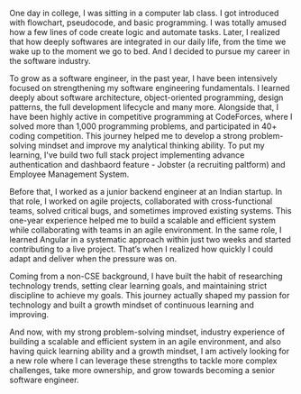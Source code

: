 One day in college, I was sitting in a computer lab class. I got introduced with flowchart, pseudocode, and basic programming. I was totally amused how a few lines of code create logic and automate tasks. Later, I realized that how deeply softwares are integrated in our daily life, from the time we wake up to the moment we go to bed. And I decided to pursue my career in the software industry. 

To grow as a software engineer, in the past year, I have been intensively focused on strengthening my software engineering fundamentals. I learned deeply about software architecture, object-oriented programming, design patterns, the full development lifecycle and many more. Alongside that, I have been highly active in competitive programming at CodeForces, where I solved more than 1,000 programming problems, and participated in 40+ coding competition. This journey helped me to develop a strong problem-solving mindset and improve my analytical thinking ability. To put my learning, I've build two full stack project implementing advance authentication and dashbaord feature - Jobster (a recruiting paltform) and Employee Management System.

Before that, I worked as a junior backend engineer at an Indian startup. In that role, I worked on agile projects, collaborated with cross-functional teams, solved critical bugs, and sometimes improved existing systems. This one-year experience helped me to build a scalable and efficient system while collaborating with teams in an agile environment. 
In the same role, I learned Angular in a systematic approach within just two weeks and started contributing to a live project. That’s when I realized how quickly I could adapt and deliver when the pressure was on.

Coming from a non-CSE background, I have built the habit of researching technology trends, setting clear learning goals, and maintaining strict discipline to achieve my goals. This journey actually shaped my passion for technology and built a growth mindset of continuous learning and improving. 

And now, with my strong problem-solving mindset, industry experience of building a scalable and efficient system in an agile environment, and also having quick learning ability and a growth mindset, I am actively looking for a new role where I can leverage these strengths to tackle more complex challenges, take more ownership, and grow towards becoming a senior software engineer.
